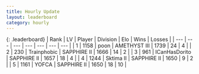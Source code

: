```yaml
---
title: Hourly Update
layout: leaderboard
category: hourly
---
```


{: .leaderboard}
| Rank | LV | Player | Division | Elo | Wins | Losses |
| --- | --- | --- | --- | --- | --- | --- |
| <span data-change="0">1</span> | 1158 | <span title="ID: 540690">poon</span> | AMETHYST III | <span data-change="14">1739</span> | <span data-change="4">24</span> | <span data-change="1">4</span> |
| <span data-change="0">2</span> | 230 | <span title="ID: 744981">Trainphobic</span> | SAPPHIRE II | <span data-change="0">1666</span> | <span data-change="0">14</span> | <span data-change="0">2</span> |
| <span data-change="4">3</span> | 961 | <span title="ID: 415713">ICanHasDorito</span> | SAPPHIRE II | <span data-change="29">1657</span> | <span data-change="2">18</span> | <span data-change="0">4</span> |
| <span data-change="-1">4</span> | 1244 | <span title="ID: 402846">Sktima II</span> | SAPPHIRE II | <span data-change="0">1650</span> | <span data-change="0">9</span> | <span data-change="0">2</span> |
| <span data-change="-1">5</span> | 1161 | <span title="ID: 650820">YOFCA</span> | SAPPHIRE II | <span data-change="0">1650</span> | <span data-change="0">18</span> | <span data-change="0">10</span> |